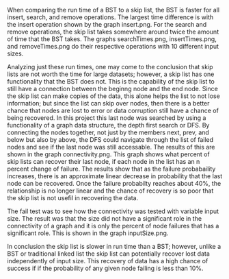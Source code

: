 When comparing the run time of a BST to a skip list, the BST is faster for all
insert, search, and remove operations.  The largest time difference is with
the insert operation shown by the graph insert.png.  For the search and
remove operations, the skip list takes somewhere around twice the amount of
time that the BST takes.  The graphs searchTimes.png, insertTimes.png, and
removeTimes.png do their respective operations with 10 different input sizes.

Analyzing just these run times, one may come to the conclusion that skip lists
are not worth the time for large datasets; however, a skip list has one
functionality that the BST does not.  This is the capability of the skip list
to still have a connection between the beginng node and the end node.  Since
the skip list can make copies of the data, this alone helps the list to not lose
information; but since the list can skip over nodes, then there is a better
chance that nodes are lost to error or data corruption still have a chance of
being recovered.  In this project this last node was searched by using a
functionality of a graph data structure, the depth first search or DFS.  By
connecting the nodes together, not just by the members next, prev, and below
but also by above, the DFS could navigate through the list of failed nodes and
see if the last node was still accessable.  The results of this are shown in the
graph connectivity.png.  This graph shows what percent of skip lists can recover
their last node, if each node in the list has an n percent change of failure.
The results show that as the failure probabaility increases, there is an
approximate linear decrease in probability that the last node can be recovered.
Once the failure probabilty reaches about 40%, the relationship is no longer
linear and the chance of recovery is so poor that the skip list is not usefil in
recovering the data. 

The fail test was to see how the connectivity was tested with variable input size.
The result was that the size did not have a significant role in the connectivity
of a graph and it is only the percent of node failures that has a significant role.
This is shown in the graph inputSize.png.

In conclusion the skip list is slower in run time than a BST; however, unlike a BST
or traditional linked list the skip list can potentially recover lost data
independently of input size.  This recovery of data has a high chance of success if
if the probability of any given node failing is less than 10%.
